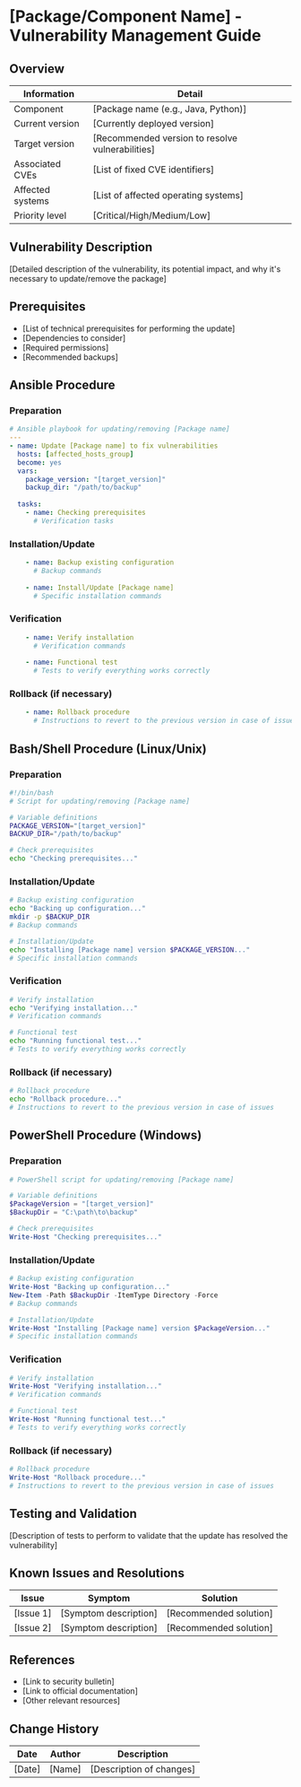 # [Package/Component Name] - Vulnerability Management Guide

## Overview
| Information | Detail |
|-------------|--------|
| Component   | [Package name (e.g., Java, Python)] |
| Current version | [Currently deployed version] |
| Target version | [Recommended version to resolve vulnerabilities] |
| Associated CVEs | [List of fixed CVE identifiers] |
| Affected systems | [List of affected operating systems] |
| Priority level | [Critical/High/Medium/Low] |

## Vulnerability Description

[Detailed description of the vulnerability, its potential impact, and why it's necessary to update/remove the package]

## Prerequisites

- [List of technical prerequisites for performing the update]
- [Dependencies to consider]
- [Required permissions]
- [Recommended backups]

## Ansible Procedure

### Preparation

```yaml
# Ansible playbook for updating/removing [Package name]
---
- name: Update [Package name] to fix vulnerabilities
  hosts: [affected_hosts_group]
  become: yes
  vars:
    package_version: "[target_version]"
    backup_dir: "/path/to/backup"
  
  tasks:
    - name: Checking prerequisites
      # Verification tasks
```

### Installation/Update

```yaml
    - name: Backup existing configuration
      # Backup commands
    
    - name: Install/Update [Package name]
      # Specific installation commands
```

### Verification

```yaml
    - name: Verify installation
      # Verification commands
      
    - name: Functional test
      # Tests to verify everything works correctly
```

### Rollback (if necessary)

```yaml
    - name: Rollback procedure
      # Instructions to revert to the previous version in case of issues
```

## Bash/Shell Procedure (Linux/Unix)

### Preparation

```bash
#!/bin/bash
# Script for updating/removing [Package name]

# Variable definitions
PACKAGE_VERSION="[target_version]"
BACKUP_DIR="/path/to/backup"

# Check prerequisites
echo "Checking prerequisites..."
```

### Installation/Update

```bash
# Backup existing configuration
echo "Backing up configuration..."
mkdir -p $BACKUP_DIR
# Backup commands

# Installation/Update
echo "Installing [Package name] version $PACKAGE_VERSION..."
# Specific installation commands
```

### Verification

```bash
# Verify installation
echo "Verifying installation..."
# Verification commands

# Functional test
echo "Running functional test..."
# Tests to verify everything works correctly
```

### Rollback (if necessary)

```bash
# Rollback procedure
echo "Rollback procedure..."
# Instructions to revert to the previous version in case of issues
```

## PowerShell Procedure (Windows)

### Preparation

```powershell
# PowerShell script for updating/removing [Package name]

# Variable definitions
$PackageVersion = "[target_version]"
$BackupDir = "C:\path\to\backup"

# Check prerequisites
Write-Host "Checking prerequisites..."
```

### Installation/Update

```powershell
# Backup existing configuration
Write-Host "Backing up configuration..."
New-Item -Path $BackupDir -ItemType Directory -Force
# Backup commands

# Installation/Update
Write-Host "Installing [Package name] version $PackageVersion..."
# Specific installation commands
```

### Verification

```powershell
# Verify installation
Write-Host "Verifying installation..."
# Verification commands

# Functional test
Write-Host "Running functional test..."
# Tests to verify everything works correctly
```

### Rollback (if necessary)

```powershell
# Rollback procedure
Write-Host "Rollback procedure..."
# Instructions to revert to the previous version in case of issues
```

## Testing and Validation

[Description of tests to perform to validate that the update has resolved the vulnerability]

## Known Issues and Resolutions

| Issue | Symptom | Solution |
|----------|----------|----------|
| [Issue 1] | [Symptom description] | [Recommended solution] |
| [Issue 2] | [Symptom description] | [Recommended solution] |

## References

- [Link to security bulletin]
- [Link to official documentation]
- [Other relevant resources]

## Change History

| Date | Author | Description |
|------|--------|-------------|
| [Date] | [Name] | [Description of changes] |
